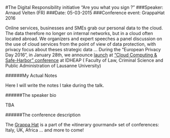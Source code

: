 #The Digital Responsibility initiative “Are you what you sign ?”
###Speaker: Arnaud Velten (FR)
###Date: 05-03-2015
###Conference event: GrappaHat 2016

Online services, businesses and SMEs grab our personal data to the cloud. The data therefore no longer on internal networks, but in a cloud often located abroad.
We organizers and expert speeches a panel discussion on the use of cloud services from the point of view of data protection, with privacy focus about theses strategic data …
During the “European Privacy Day 2016”, in January 28th, we announce [launch](http://Responsibility.Digital)  at [“Cloud Computing & Safe-Harbor” conference](http://www.unil.ch/getactu/wwwidheap/1452067243690/) at IDHEAP ( Faculty of Law, Criminal Science and Public Administration of Lausanne University)

######My Actual Notes

Here I will write the notes I take during the talk.

######The speaker bio

TBA

######The conference description

The [Grappa Hat](https://grappahat.net) is a part of the «itinerary gourmand» set of conferences:
Italy, UK, Africa … and more to come!
